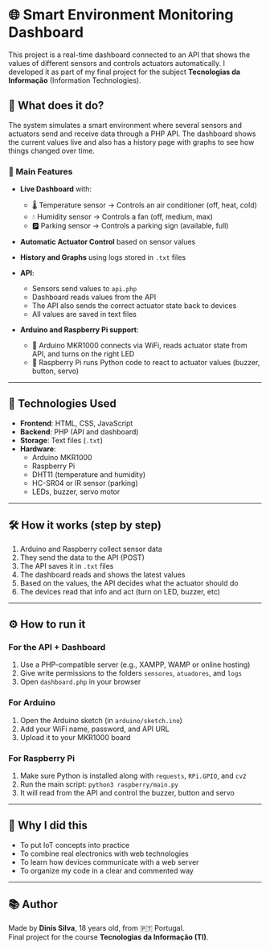 # 🌐 Smart Environment Monitoring Dashboard

This project is a real-time dashboard connected to an API that shows the values of different sensors and controls actuators automatically. I developed it as part of my final project for the subject **Tecnologias da Informação** (Information Technologies).

## 📌 What does it do?

The system simulates a smart environment where several sensors and actuators send and receive data through a PHP API. The dashboard shows the current values live and also has a history page with graphs to see how things changed over time.

### 🔧 Main Features

- **Live Dashboard** with:
  - 🌡️ Temperature sensor → Controls an air conditioner (off, heat, cold)
  - 💧 Humidity sensor → Controls a fan (off, medium, max)
  - 🅿️ Parking sensor → Controls a parking sign (available, full)

- **Automatic Actuator Control** based on sensor values

- **History and Graphs** using logs stored in `.txt` files

- **API**:
  - Sensors send values to `api.php`
  - Dashboard reads values from the API
  - The API also sends the correct actuator state back to devices
  - All values are saved in text files

- **Arduino and Raspberry Pi support**:
  - 📲 Arduino MKR1000 connects via WiFi, reads actuator state from API, and turns on the right LED
  - 🍓 Raspberry Pi runs Python code to react to actuator values (buzzer, button, servo)

---

## 🧩 Technologies Used

- **Frontend**: HTML, CSS, JavaScript
- **Backend**: PHP (API and dashboard)
- **Storage**: Text files (`.txt`)
- **Hardware**:
  - Arduino MKR1000
  - Raspberry Pi
  - DHT11 (temperature and humidity)
  - HC-SR04 or IR sensor (parking)
  - LEDs, buzzer, servo motor

---

## 🛠️ How it works (step by step)

1. Arduino and Raspberry collect sensor data
2. They send the data to the API (POST)
3. The API saves it in `.txt` files
4. The dashboard reads and shows the latest values
5. Based on the values, the API decides what the actuator should do
6. The devices read that info and act (turn on LED, buzzer, etc)

---

## ⚙️ How to run it

### For the API + Dashboard

1. Use a PHP-compatible server (e.g., XAMPP, WAMP or online hosting)
2. Give write permissions to the folders `sensores`, `atuadores`, and `logs`
3. Open `dashboard.php` in your browser

### For Arduino

1. Open the Arduino sketch (in `arduino/sketch.ino`)
2. Add your WiFi name, password, and API URL
3. Upload it to your MKR1000 board

### For Raspberry Pi

1. Make sure Python is installed along with `requests`, `RPi.GPIO`, and `cv2`
2. Run the main script: `python3 raspberry/main.py`
3. It will read from the API and control the buzzer, button and servo

---

## 🧠 Why I did this

- To put IoT concepts into practice
- To combine real electronics with web technologies
- To learn how devices communicate with a web server
- To organize my code in a clear and commented way

---

## 📚 Author

Made by **Dinis Silva**, 18 years old, from 🇵🇹 Portugal.  
Final project for the course **Tecnologias da Informação (TI)**.

